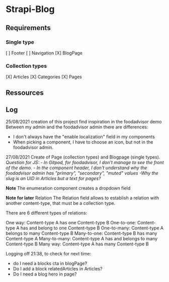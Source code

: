# Strapi-Blog

## Requirements
### Single type
[ ] Footer
[ ] Navigation
[X] BlogPage


### Collection types
[X] Articles
[X] Categories
[X] Pages 

## Ressources

## Log
25/08/2021
creation of this project
find inspiration in the foodadvisor demo
Between my admin and the foodadvisor admin there are differences:
- I don't always have the "enable localization" field in my components
- When picking a component, I have to choose an icon, but not in the foodadvisor admin.

27/08/2021
Create of Page (collection types) and Blogpage (single types).
_Question for JS:_ 
_- In Gitpod, for foodadvisor, I don't manage to see the front of the demo._
_- In the component header, I don't understand why the foodadvisor admin has "primary", "secondary", "muted" values_
_-Why the slug is an UID in Articles but a text for pages?_

**Note**
The enumeration component creates a dropdown field

**Note for later**
Relation
The Relation field allows to establish a relation with another content-type, that must be a collection type.

There are 6 different types of relations:

 One way: Content-type A has one Content-type B
 One-to-one: Content-type A has and belong to one Content-type B
 One-to-many: Content-type A belongs to many Content-type B
 Many-to-one: Content-type B has many Content-type A
 Many-to-many: Content-type A has and belongs to many Content-type B
 Many way: Content-type A has many Content-type B

 Logging off 21:38, to check for next time:
 - do I need a blocks cta in blogPage?
 - Do I add a block relatedArticles in Articles?
 - Do I need a blog hero in page?
